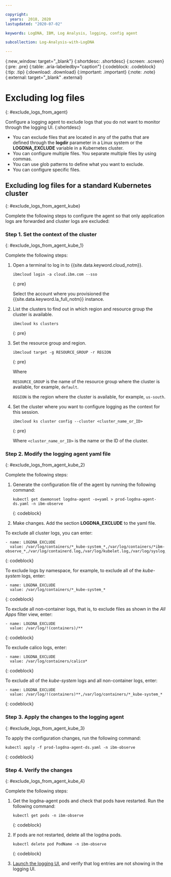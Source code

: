 ```yaml
---

copyright:
  years:  2018, 2020
lastupdated: "2020-07-02"

keywords: LogDNA, IBM, Log Analysis, logging, config agent

subcollection: Log-Analysis-with-LogDNA

---
```


{:new_window: target="_blank"}
{:shortdesc: .shortdesc}
{:screen: .screen}
{:pre: .pre}
{:table: .aria-labeledby="caption"}
{:codeblock: .codeblock}
{:tip: .tip}
{:download: .download}
{:important: .important}
{:note: .note}
{:external: target="_blank" .external}

# Excluding log files
{: #exclude_logs_from_agent}

Configure a logging agent to exclude logs that you do not want to monitor through the logging UI. 
{:shortdesc}

* You can exclude files that are located in any of the paths that are defined through the **logdir** parameter in a Linux system or the **LOGDNA_EXCLUDE** variable in a Kubernetes cluster. 
* You can configure multiple files. You separate multiple files by using commas. 
* You can use glob patterns to define what you want to exclude. 
* You can configure specific files.



## Excluding log files for a standard Kubernetes cluster
{: #exclude_logs_from_agent_kube}


Complete the following steps to configure the agent so that only application logs are forwarded and cluster logs are excluded:

### Step 1. Set the context of the cluster
{: #exclude_logs_from_agent_kube_1}

Complete the following steps:

1. Open a terminal to log in to {{site.data.keyword.cloud_notm}}.

    ```
    ibmcloud login -a cloud.ibm.com --sso
    ```
    {: pre}

    Select the account where you provisioned the {{site.data.keyword.la_full_notm}} instance.

2. List the clusters to find out in which region and resource group the cluster is available.

    ```
    ibmcloud ks clusters
    ```
    {: pre}

3. Set the resource group and region.

    ```
    ibmcloud target -g RESOURCE_GROUP -r REGION
    ```
    {: pre}

    Where 
    
    `RESOURCE_GROUP` is the name of the resource group where the cluster is available, for example, `default`.
    
    `REGION` is the region where the cluster is available, for example, `us-south`.

4. Set the cluster where you want to configure logging as the context for this session.

    ```
    ibmcloud ks cluster config --cluster <cluster_name_or_ID>
    ```
    {: pre}

    Where `<cluster_name_or_ID>` is the name or the ID of the cluster.


### Step 2. Modify the logging agent yaml file
{: #exclude_logs_from_agent_kube_2}

Complete the following steps:

1. Generate the configuration file of the agent by running the following command:

    ```
    kubectl get daemonset logdna-agent -o=yaml > prod-logdna-agent-ds.yaml -n ibm-observe
    ```
    {: codeblock}

2. Make changes. Add the section **LOGDNA_EXCLUDE** to the yaml file. 


To exclude all cluster logs, you can enter:

```
- name: LOGDNA_EXCLUDE
  value: /var/log/containers/*_kube-system_*,/var/log/containers/*ibm-observe_*,/var/log/containerd.log,/var/log/kubelet.log,/var/log/syslog,/var/log/ntpstats/*,/var/log/alb/*
```
{: codeblock}

To exclude logs by namespace, for example, to exclude all of the *kube-system* logs, enter:

```
- name: LOGDNA_EXCLUDE
  value: /var/log/containers/*_kube-system_*
```
{: codeblock}

To exclude all non-container logs, that is, to exclude files as shown in the *All Apps* filter view, enter:

```
- name: LOGDNA_EXCLUDE
  value: /var/log/!(containers)/**
```
{: codeblock}

To exclude calico logs, enter:

```
- name: LOGDNA_EXCLUDE
  value: /var/log/containers/calico*
```
{: codeblock}

To exclude all of the _kube-system_ logs and all non-container logs, enter:

```
- name: LOGDNA_EXCLUDE
  value: /var/log/!(containers)**,/var/log/containers/*_kube-system_*
```
{: codeblock}


### Step 3. Apply the changes to the logging agent
{: #exclude_logs_from_agent_kube_3}

To apply the configuration changes, run the following command:

```
kubectl apply -f prod-logdna-agent-ds.yaml -n ibm-observe
```
{: codeblock}

### Step 4. Verify the changes
{: #exclude_logs_from_agent_kube_4}

Complete the following steps:

1. Get the logdna-agent pods and check that pods have restarted. Run the following command:

    ```
    kubectl get pods -n ibm-observe
    ```
    {: codeblock}

2. If pods are not restarted, delete all the logdna pods.

    ```
    kubectl delete pod PodName -n ibm-observe
    ```
    {: codeblock}

3. [Launch the logging UI](/docs/Log-Analysis-with-LogDNA?topic=Log-Analysis-with-LogDNA-launch), and verify that log entries are not showing in the logging UI.


